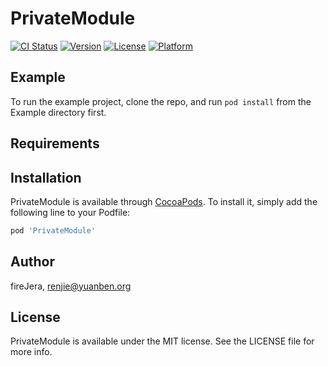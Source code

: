 # PrivateModule

[![CI Status](https://img.shields.io/travis/fireJera/PrivateModule.svg?style=flat)](https://travis-ci.org/fireJera/PrivateModule)
[![Version](https://img.shields.io/cocoapods/v/PrivateModule.svg?style=flat)](https://cocoapods.org/pods/PrivateModule)
[![License](https://img.shields.io/cocoapods/l/PrivateModule.svg?style=flat)](https://cocoapods.org/pods/PrivateModule)
[![Platform](https://img.shields.io/cocoapods/p/PrivateModule.svg?style=flat)](https://cocoapods.org/pods/PrivateModule)

## Example

To run the example project, clone the repo, and run `pod install` from the Example directory first.

## Requirements

## Installation

PrivateModule is available through [CocoaPods](https://cocoapods.org). To install
it, simply add the following line to your Podfile:

```ruby
pod 'PrivateModule'
```

## Author

fireJera, renjie@yuanben.org

## License

PrivateModule is available under the MIT license. See the LICENSE file for more info.
